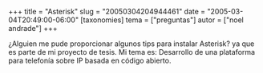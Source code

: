 +++
title = "Asterisk"
slug = "20050304204944461"
date = "2005-03-04T20:49:00-06:00"
[taxonomies]
tema = ["preguntas"]
autor = ["noel andrade"]
+++

¿Alguien me pude proporcionar algunos tips para instalar Asterisk? ya
que es parte de mi proyecto de tesis. Mi tema es: Desarrollo de una
plataforma para telefonía sobre IP basada en código abierto.

